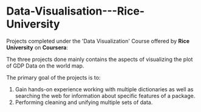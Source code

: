 # Data-Visualisation---Rice-University

Projects completed under the 'Data Visualization' Course offered by <b>Rice University</b> on <b>Coursera</b>:

<p>The three projects done mainly contains the aspects of visualizing the plot of GDP Data on the world map.</p>


<p>The primary goal of the projects is to:
  
  1. Gain hands-on experience working with multiple dictionaries as well as searching the web for information about specific features of a package. 
  2. Performing cleaning and unifying multiple sets of data.
   
</p>
